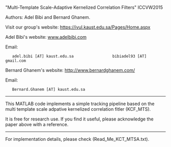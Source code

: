 "Multi-Template Scale-Adaptive Kernelized Correlation Filters" ICCVW2015

Authors: Adel Bibi and Bernard Ghanem.

Visit our group's website:
https://ivul.kaust.edu.sa/Pages/Home.aspx

Adel Bibi's website:
www.adelbibi.com

Email: 
        
       adel.bibi [AT] kaust.edu.sa                 bibiadel93 [AT] gmail.com

Bernard Ghanem's website:
http://www.bernardghanem.com/

Email: 
       
       Bernard.Ghanem [AT] kaust.edu.sa 

**************************************************
This MATLAB code implements a simple tracking pipeline based on the multi template scale
adpative kernelized correlation fitler (KCF_MTS).

It is free for research use. If you find it useful, please acknowledge the paper
above with a reference.

**************************************************
For implementation details, please check (Read_Me_KCT_MTSA.txt).
